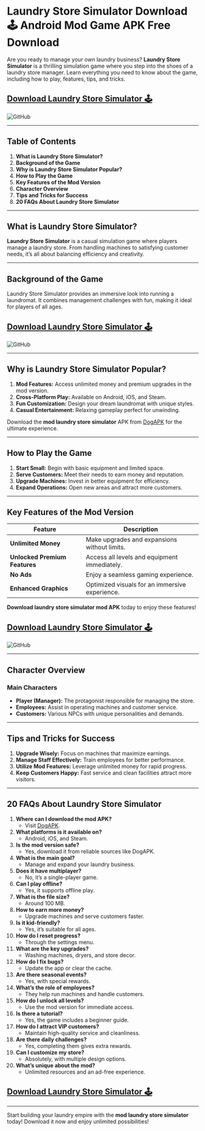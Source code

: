 # Laundry Store Simulator Download 🕹 Android Mod Game APK Free Download

Are you ready to manage your own laundry business? **Laundry Store Simulator** is a thrilling simulation game where you step into the shoes of a laundry store manager. Learn everything you need to know about the game, including how to play, features, tips, and tricks.

## [Download Laundry Store Simulator 🕹](https://www.dogapk.com/games/simulation/laundry-store-simulator-mod-apk-1-0-25-unlimited-money/)
![GitHub](https://play-lh.googleusercontent.com/r5ehVtRcprgobfCywvTSu6z8j5QVzQDK6ZW2ih58RFCy74rlSkBTQZ05kUNMWjY20iE=w526-h296-rw "G")

---

## Table of Contents
1. **What is Laundry Store Simulator?**
2. **Background of the Game**
3. **Why is Laundry Store Simulator Popular?**
4. **How to Play the Game**
5. **Key Features of the Mod Version**
6. **Character Overview**
7. **Tips and Tricks for Success**
8. **20 FAQs About Laundry Store Simulator**

---

## What is Laundry Store Simulator?
**Laundry Store Simulator** is a casual simulation game where players manage a laundry store. From handling machines to satisfying customer needs, it’s all about balancing efficiency and creativity.

---

## Background of the Game
Laundry Store Simulator provides an immersive look into running a laundromat. It combines management challenges with fun, making it ideal for players of all ages.

## [Download Laundry Store Simulator 🕹](https://www.dogapk.com/games/simulation/laundry-store-simulator-mod-apk-1-0-25-unlimited-money/)
![GitHub](https://play-lh.googleusercontent.com/T55wyNlCgNQ2HcnVH9BK6j119S3ilcbbax7E6skGdR9nRTMN2pUv0kjJeHgnx5YCqXvf=w526-h296-rw "G")

---

## Why is Laundry Store Simulator Popular?
1. **Mod Features:** Access unlimited money and premium upgrades in the mod version.
2. **Cross-Platform Play:** Available on Android, iOS, and Steam.
3. **Fun Customization:** Design your dream laundromat with unique styles.
4. **Casual Entertainment:** Relaxing gameplay perfect for unwinding.

Download the **mod laundry store simulator** APK from [DogAPK](https://www.dogapk.com/games/simulation/laundry-store-simulator-mod-apk-1-0-25-unlimited-money/) for the ultimate experience.

---

## How to Play the Game
1. **Start Small:** Begin with basic equipment and limited space.
2. **Serve Customers:** Meet their needs to earn money and reputation.
3. **Upgrade Machines:** Invest in better equipment for efficiency.
4. **Expand Operations:** Open new areas and attract more customers.

---

## Key Features of the Mod Version
| Feature                     | Description                                                      |
|-----------------------------|------------------------------------------------------------------|
| **Unlimited Money**         | Make upgrades and expansions without limits.                   |
| **Unlocked Premium Features** | Access all levels and equipment immediately.                  |
| **No Ads**                  | Enjoy a seamless gaming experience.                            |
| **Enhanced Graphics**       | Optimized visuals for an immersive experience.                 |

**Download laundry store simulator mod APK** today to enjoy these features!

## [Download Laundry Store Simulator 🕹](https://www.dogapk.com/games/simulation/laundry-store-simulator-mod-apk-1-0-25-unlimited-money/)
![GitHub](https://play-lh.googleusercontent.com/7p4HLho22_sJ2hD4SuOe0vWEeoFUZKGkRvWOchE7qsWo0OdkMJYMvyux4JfIfi1O6L2y=w526-h296-rw "G")

---

## Character Overview
### Main Characters
- **Player (Manager):** The protagonist responsible for managing the store.
- **Employees:** Assist in operating machines and customer service.
- **Customers:** Various NPCs with unique personalities and demands.

---

## Tips and Tricks for Success
1. **Upgrade Wisely:** Focus on machines that maximize earnings.
2. **Manage Staff Effectively:** Train employees for better performance.
3. **Utilize Mod Features:** Leverage unlimited money for rapid progress.
4. **Keep Customers Happy:** Fast service and clean facilities attract more visitors.

---

## 20 FAQs About Laundry Store Simulator

1. **Where can I download the mod APK?**  
   - Visit [DogAPK](https://www.dogapk.com/games/simulation/laundry-store-simulator-mod-apk-1-0-25-unlimited-money/).
2. **What platforms is it available on?**  
   - Android, iOS, and Steam.
3. **Is the mod version safe?**  
   - Yes, download it from reliable sources like DogAPK.
4. **What is the main goal?**  
   - Manage and expand your laundry business.
5. **Does it have multiplayer?**  
   - No, it’s a single-player game.
6. **Can I play offline?**  
   - Yes, it supports offline play.
7. **What is the file size?**  
   - Around 100 MB.
8. **How to earn more money?**  
   - Upgrade machines and serve customers faster.
9. **Is it kid-friendly?**  
   - Yes, it’s suitable for all ages.
10. **How do I reset progress?**  
    - Through the settings menu.
11. **What are the key upgrades?**  
    - Washing machines, dryers, and store decor.
12. **How do I fix bugs?**  
    - Update the app or clear the cache.
13. **Are there seasonal events?**  
    - Yes, with special rewards.
14. **What’s the role of employees?**  
    - They help run machines and handle customers.
15. **How do I unlock all levels?**  
    - Use the mod version for immediate access.
16. **Is there a tutorial?**  
    - Yes, the game includes a beginner guide.
17. **How do I attract VIP customers?**  
    - Maintain high-quality service and cleanliness.
18. **Are there daily challenges?**  
    - Yes, completing them gives extra rewards.
19. **Can I customize my store?**  
    - Absolutely, with multiple design options.
20. **What’s unique about the mod?**  
    - Unlimited resources and an ad-free experience.

## [Download Laundry Store Simulator 🕹](https://www.dogapk.com/games/simulation/laundry-store-simulator-mod-apk-1-0-25-unlimited-money/)

---

Start building your laundry empire with the **mod laundry store simulator** today! Download it now and enjoy unlimited possibilities!
